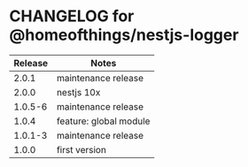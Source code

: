 # CHANGELOG for @homeofthings/nestjs-logger

| Release | Notes                  |
|---------|------------------------|
| 2.0.1   | maintenance release    |
| 2.0.0   | nestjs 10x             |
| 1.0.5-6 | maintenance release    |
| 1.0.4   | feature: global module |
| 1.0.1-3 | maintenance release    |
| 1.0.0   | first version          |
